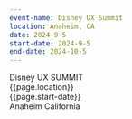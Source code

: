 ```yaml
---
event-name: Disney UX Summit
location: Anaheim, CA
date: 2024-9-5
start-date: 2024-9-5
end-date: 2024-10-5
---
```


<div class="grid-x cell">
  <div class="main-content cell grid-x">
    Disney UX SUMMIT
    <div class="cell grid-x align-justify">
      <div class="cell shrink">{{page.location}}</div>
      <div class="cell shrink">{{page.start-date}}</div>
    </div>
  </div>
  <div class="cell location-banner">
    <span class="city">Anaheim</span>
    <span class="state">California</span>
  </div>
</div>